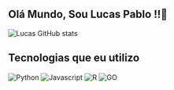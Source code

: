 ## Olá Mundo, Sou Lucas Pablo !!👋

![Lucas GitHub stats](https://github-readme-stats.vercel.app/api?username=lucasbig6&show_icons=true&theme=dracula)

## Tecnologias que eu utilizo

<div style="display: inline_block"<br/>
  <img align="center" alt="Python" src="https://img.shields.io/badge/Python-3776AB?style=for-the-badge&logo=python&logoColor=white"/>

  <img align="center" alt="Javascript" src="https://img.shields.io/badge/JavaScript-F7DF1E?style=for-the-badge&logo=javascript&logoColor=black"/>

  <img align="center" alt="R" src="https://img.shields.io/badge/R-276DC3?style=for-the-badge&logo=r&logoColor=white"/>

  <img align="center" alt="GO" src="	https://img.shields.io/badge/Go-00ADD8?style=for-the-badge&logo=go&logoColor=white"/>
  
</div>
